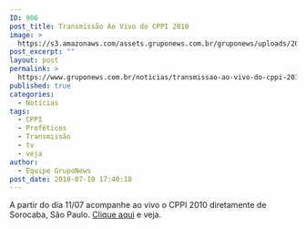 ```yaml
---
ID: 906
post_title: Transmissão Ao Vivo do CPPI 2010
image: >
  https://s3.amazonaws.com/assets.gruponews.com.br/gruponews/uploads/2010/07/bannergrupo.jpg
post_excerpt: ""
layout: post
permalink: >
  https://www.gruponews.com.br/noticias/transmissao-ao-vivo-do-cppi-2010
published: true
categories:
  - Notícias
tags:
  - CPPI
  - Proféticos
  - Transmissão
  - tv
  - veja
author:
  - Equipe GrupoNews
post_date: 2010-07-10 17:40:18
---
```

A partir do dia 11/07 acompanhe ao vivo o CPPI 2010 diretamente de Sorocaba, São Paulo. <a href="http://www.gruponews.com.br/webtv" target="_blank">Clique aqui</a> e veja.